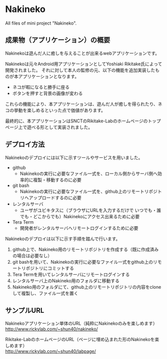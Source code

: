 Nakineko
========

All files of mini project "Nakineko".

## 成果物（アプリケーション）の概要
Nakinekoは遊んだ人に癒しを与えることが出来るwebアプリケーションです。

Nakinekoは元々Android用アプリケーションとしてYoshiaki Rikitake氏によって開発されました。
それに対して本人の監修の元、以下の機能を追加実装したものが本アプリケーションとなります。

* ネコが暇になると勝手に座る
* ボタンを押すと背景の画像が変わる

これらの機能により、本アプリケーションは、遊んだ人が癒しを得られたり、ネコの挙動を楽しめるといった点で価値があります。

最終的に、本アプリケーションはSNCTのRikitake-Labのホームページのトップページ上で遊べる形として実装されました。

## デプロイ方法
Nakinekoのデプロイには以下に示すツールやサービスを用いました。

* github
  * Nakinekoの実行に必要なファイル一式を、ローカル側からサーバ側へ効率的に複製・移動するのに必要
* git bash
  * Nakinekoの実行に必要なファイル一式を、github上のリモートリポジトリへアップロードするのに必要
* レンタルサーバ
  * ユーザがユビキタスに（ブラウザにURLを入力するだけで いつでも・誰でも・どこからでも）Nakinekoにアクセス出来るために必要
* Tera Term
  * 開発者がレンタルサーバへリモートログインするために必要

Nakinekoのデプロイは以下に示す手順を踏んで行います。

1. github上で、Nakineko用のリモートリポジトリを作成する（既に作成済みの場合は必要なし）
2. git bashを用いて、Nakinekoの実行に必要なファイル一式をgithub上のリモートリポジトリにコミットする
3. Tera Termを用いてレンタルサーバにリモートログインする
4. レンタルサーバ上のNakineko用のフォルダに移動する
5. Nakineko用のフォルダにて、github上のリモートリポジトリの内容をcloneして複製し、ファイル一式を置く

## サンプルURL
Nakinekoアプリケーション単体のURL（純粋にNakinekoのみを楽しめます）  
<http://www.rickylab.com/~shun40/nakineko/>

Rikitake-LabのホームページのURL（ページに埋め込まれた形のNakinekoを楽しめます）  
<http://www.rickylab.com/~shun40/labpage/>

